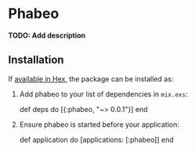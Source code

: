 # Phabeo

**TODO: Add description**

## Installation

If [available in Hex](https://hex.pm/docs/publish), the package can be installed as:

  1. Add phabeo to your list of dependencies in `mix.exs`:

        def deps do
          [{:phabeo, "~> 0.0.1"}]
        end

  2. Ensure phabeo is started before your application:

        def application do
          [applications: [:phabeo]]
        end
